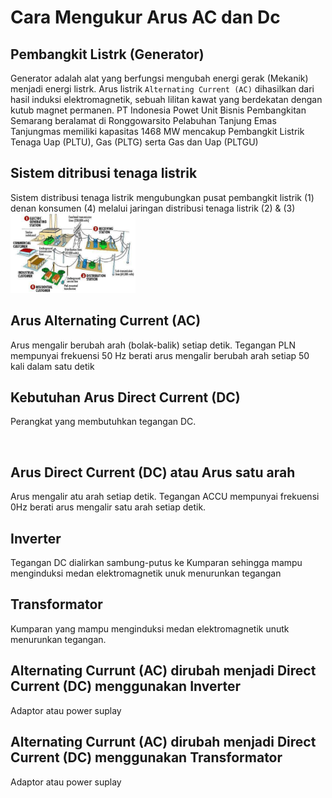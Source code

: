 # Cara Mengukur Arus AC dan Dc

## Pembangkit Listrk (Generator)

Generator adalah alat yang berfungsi mengubah energi gerak (Mekanik) menjadi energi listrk. Arus listrik `Alternating Current (AC)` dihasilkan dari hasil induksi elektromagnetik, sebuah lilitan kawat yang berdekatan dengan kutub magnet permanen.
PT Indonesia Powet Unit Bisnis Pembangkitan Semarang beralamat di Ronggowarsito Pelabuhan Tanjung Emas Tanjungmas memiliki kapasitas 1468 MW mencakup Pembangkit Listrik Tenaga Uap (PLTU), Gas (PLTG) serta Gas dan Uap (PLTGU)

## Sistem ditribusi tenaga listrik

Sistem distribusi tenaga listrik mengubungkan pusat pembangkit listrik (1) denan konsumen (4) melalui jaringan distribusi tenaga listrik (2) & (3)\
<img src="./img/gambar1.png" width=200px high=200px>


## Arus **Alternating Current (AC)**

Arus mengalir berubah arah (bolak-balik) setiap detik. Tegangan PLN mempunyai frekuensi 50 Hz berati arus mengalir berubah arah setiap 50 kali dalam satu detik

## Kebutuhan Arus **Direct Current (DC)**

Perangkat yang membutuhkan tegangan DC.

<img src=""> 
<img src=""> 
<img src=""> 

## Arus **Direct Current (DC)** atau Arus satu arah

Arus mengalir atu arah setiap detik. Tegangan ACCU mempunyai frekuensi 0Hz berati arus mengalir satu arah setiap detik.

## Inverter

Tegangan DC dialirkan sambung-putus ke Kumparan sehingga mampu menginduksi medan elektromagnetik unuk menurunkan tegangan
<img src="">

## Transformator

Kumparan yang mampu menginduksi medan elektromagnetik unutk menurunkan tegangan.

## **Alternating Currunt (AC)** dirubah menjadi **Direct Current (DC)** menggunakan **Inverter**

Adaptor atau power suplay
<img src="">

## **Alternating Currunt (AC)** dirubah menjadi **Direct Current (DC)** menggunakan **Transformator**

Adaptor atau power suplay
<img src="">
